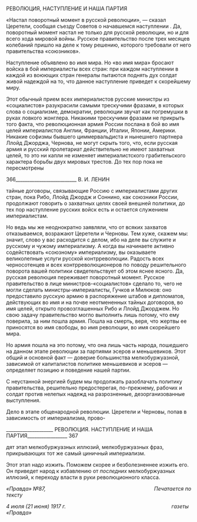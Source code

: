РЕВОЛЮЦИЯ, НАСТУПЛЕНИЕ И НАША ПАРТИЯ

«Настал поворотный момент в русской революции», — сказал Церетели, сообщая съезду Советов о начавшемся наступлении . Да, поворотный момент настал не только для русской революции, но и для всего хода мировой войны. Русское правительство после трех месяцев колебаний пришло на деле к тому решению, которого требовали от него правительства «союзников».

Наступление объявлено во имя мира. Но «во имя мира» бросают войска в бой импе­риалисты всех стран: при каждом наступлении в каждой из воюющих стран генералы пытаются поднять дух солдат живой надеждой на то, что данное наступление приведет к скорейшему миру.

Этот обычный прием всех империалистов русские министры из «социалистов» раз­украсили самыми трескучими фразами, в которых слова о социализме, демократии, ре­волюции звучат как погремушки в руках ловкого жонглера. Никакими трескучими фра­зами не прикрыть того факта, что революционная армия России послана в бой во имя целей империалистов Англии, Франции, Италии, Японии, Америки. Никакие софизмы бывшего циммервальдиста и нынешнего партнера Ллойд Джорджа, Чернова, не могут скрыть того, что, если русская армия и русский пролетариат действительно не имеют захватных целей, то это ни капли не изменяет империалистского грабительского харак­тера борьбы двух мировых трестов. До тех пор пока не пересмотрены

  

366__________________________ В. И. ЛЕНИН

тайные договоры, связывающие Россию с империалистами других стран, пока Рибо, Ллойд Джордж и Соннино, как союзники России, продолжают говорить о захватных целях своей внешней политики, до тех пор наступление русских войск есть и остается служением империалистам.

Но ведь мы же неоднократно заявляли, что от всяких захватов отказываемся, возра­жают Церетели и Черновы. Тем хуже, скажем мы: значит, слово у вас расходится с де­лом, ибо на деле вы служите и русскому и чужому империализму. А когда вы начинае­те активно содействовать «союзному» империализму, вы оказываете великолепные ус­луги русской контрреволюции. Радость всех черносотенцев и всех контрреволюционе­ров по поводу решительного поворота вашей политики свидетельствует об этом яснее ясного. Да, русская революция переживает поворотный момент. Русское правительство в лице министров-«социалистов» сделало то, чего не могли сделать министры-империалисты, Гучков и Милюков: оно предоставило русскую армию в распоряжение штабов и дипломатов, действующих во имя и на почве неотмененных тайных догово­ров, во имя целей, открыто провозглашенных Рибо и Ллойд Джорджем. Но свою задачу правительство могло выполнить лишь потому, что ему поверила, за ним пошла армия. Пошла на смерть, веря, что жертвы ее приносятся во имя свободы, во имя революции, во имя скорейшего мира.

Но армия пошла на это потому, что она лишь часть народа, пошедшего на данном этапе революции за партиями эсеров и меньшевиков. Этот общий и основной факт — доверие большинства мелкобуржуазной, зависимой от капиталистов политике меньше­виков и эсеров — определяет позицию и поведение нашей партии.

С неустанной энергией будем мы продолжать разоблачать политику правительства, решительно предостерегая, по-прежнему, рабочих и солдат против нелепых надежд на разрозненные, дезорганизованные выступления.

Дело в этапе общенародной революции. Церетели и Черновы, попав в зависимость от империализма, прово-

  

____________________ РЕВОЛЮЦИЯ. НАСТУПЛЕНИЕ И НАША ПАРТИЯ_________________ 367

дят этап мелкобуржуазных иллюзий, мелкобуржуазных фраз, прикрывающих тот же самый циничный империализм.

Этот этап надо изжить. Поможем скорее и безболезненнее изжить его. Он приведет народ к избавлению от _последних_ мелкобуржуазных иллюзий, к переходу власти в руки революционного класса.

_«Правда» №87,                                                                           Печатается по тексту_

_4 июля (21 июня) 1917 г.                                                                         газеты «Правда»_